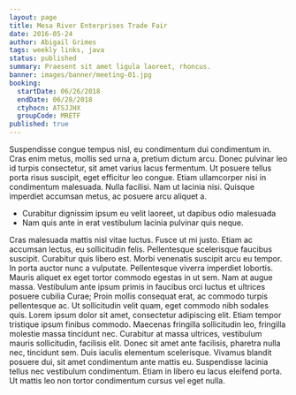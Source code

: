 ```yaml
---
layout: page
title: Mesa River Enterprises Trade Fair
date: 2016-05-24
author: Abigail Grimes
tags: weekly links, java
status: published
summary: Praesent sit amet ligula laoreet, rhoncus.
banner: images/banner/meeting-01.jpg
booking:
  startDate: 06/26/2018
  endDate: 06/28/2018
  ctyhocn: ATSJJHX
  groupCode: MRETF
published: true
---
```

Suspendisse congue tempus nisl, eu condimentum dui condimentum in. Cras enim metus, mollis sed urna a, pretium dictum arcu. Donec pulvinar leo id turpis consectetur, sit amet varius lacus fermentum. Ut posuere tellus porta risus suscipit, eget efficitur leo congue. Etiam ullamcorper nisi in condimentum malesuada. Nulla facilisi. Nam ut lacinia nisi. Quisque imperdiet accumsan metus, ac posuere arcu aliquet a.

* Curabitur dignissim ipsum eu velit laoreet, ut dapibus odio malesuada
* Nam quis ante in erat vestibulum lacinia pulvinar quis neque.

Cras malesuada mattis nisl vitae luctus. Fusce ut mi justo. Etiam ac accumsan lectus, eu sollicitudin felis. Pellentesque scelerisque faucibus suscipit. Curabitur quis libero est. Morbi venenatis suscipit arcu eu tempor. In porta auctor nunc a vulputate. Pellentesque viverra imperdiet lobortis. Mauris aliquet ex eget tortor commodo egestas in ut sem. Nam at augue massa. Vestibulum ante ipsum primis in faucibus orci luctus et ultrices posuere cubilia Curae; Proin mollis consequat erat, ac commodo turpis pellentesque ac. Ut sollicitudin velit quam, eget commodo nibh sodales quis.
Lorem ipsum dolor sit amet, consectetur adipiscing elit. Etiam tempor tristique ipsum finibus commodo. Maecenas fringilla sollicitudin leo, fringilla molestie massa tincidunt nec. Curabitur at massa ultrices, vestibulum mauris sollicitudin, facilisis elit. Donec sit amet ante facilisis, pharetra nulla nec, tincidunt sem. Duis iaculis elementum scelerisque. Vivamus blandit posuere dui, sit amet condimentum ante mattis eu. Suspendisse lacinia tellus nec vestibulum condimentum. Etiam in libero eu lacus eleifend porta. Ut mattis leo non tortor condimentum cursus vel eget nulla.
